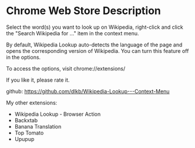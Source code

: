 # Chrome Web Store Description

Select the word(s) you want to look up on Wikipedia, right-click and click the "Search Wikipedia for ..." item in the context menu.

By default, Wikipedia Lookup auto-detects the language of the page and opens the corresponding version of Wikipedia. You can turn this feature off in the options.

To access the options, visit chrome://extensions/

If you like it, please rate it.

github: https://github.com/dlkb/Wikipedia-Lookup---Context-Menu

My other extensions:
- Wikipedia Lookup - Browser Action
- Backxtab
- Banana Translation
- Top Tomato
- Upupup
